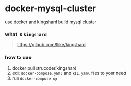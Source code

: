 # docker-mysql-cluster
use docker and kingshard build mysql cluster

### what is `kingshard`
>  https://github.com/flike/kingshard

### how to use
1.  docker pull strucoder/kingshard
2.  edit `docker-compose.yaml` and `ks1.yaml` files to your need
3.  run `docker-compose up`
